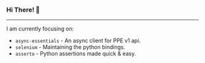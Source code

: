 ### Hi There! 👋

-----

I am currently focusing on:

 - `async-essentials` - An async client for PPE v1 api.
 - `selenium` - Maintaining the python bindings.
 - `asserto` - Python assertions made quick & easy.
